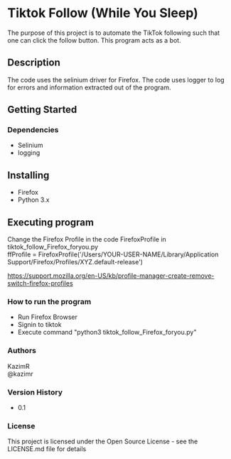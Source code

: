 # Tiktok Follow (While You Sleep)
The purpose of this project is to automate the TikTok following such that one can click the follow button. This program acts as a bot.

## Description
The code uses the selinium driver for Firefox. The code uses logger to log for errors and information extracted out of the program.

## Getting Started
### Dependencies

* Selinium  <br /> 
* logging

## Installing
* Firefox<br /> 
* Python 3.x <br />
## Executing program
Change the Firefox Profile in the code FirefoxProfile in tiktok_follow_Firefox_foryou.py<br /> 
ffProfile = FirefoxProfile('/Users/YOUR-USER-NAME/Library/Application Support/Firefox/Profiles/XYZ.default-release') <br /> 

https://support.mozilla.org/en-US/kb/profile-manager-create-remove-switch-firefox-profiles

### How to run the program
* Run Firefox Browser <br /> 
* Signin to tiktok <br /> 
* Execute command "python3 tiktok_follow_Firefox_foryou.py" <br /> 

### Authors
KazimR <br /> 
@kazimr

### Version History
* 0.1

### License
This project is licensed under the Open Source License - see the LICENSE.md file for details
